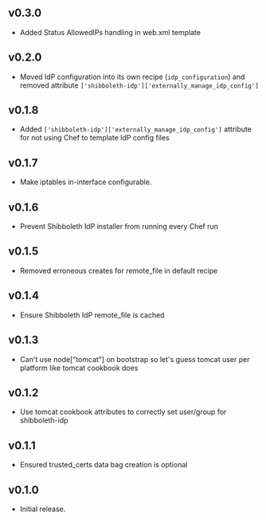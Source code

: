 ## v0.3.0 ##

* Added Status AllowedIPs handling in web.xml template

## v0.2.0 ##

* Moved IdP configuration into its own recipe (`idp_configuration`) and removed attribute `['shibboleth-idp']['externally_manage_idp_config']`

## v0.1.8 ##

* Added `['shibboleth-idp']['externally_manage_idp_config']` attribute for not using Chef to template IdP config files

## v0.1.7 ##

* Make iptables in-interface configurable.

## v0.1.6

* Prevent Shibboleth IdP installer from running every Chef run

## v0.1.5

* Removed erroneous creates for remote_file in default recipe

## v0.1.4

* Ensure Shibboleth IdP remote_file is cached

## v0.1.3

* Can't use node["tomcat"] on bootstrap so let's guess tomcat user per platform like tomcat cookbook does

## v0.1.2

* Use tomcat cookbook attributes to correctly set user/group for shibboleth-idp

## v0.1.1

* Ensured trusted_certs data bag creation is optional

## v0.1.0

* Initial release.
